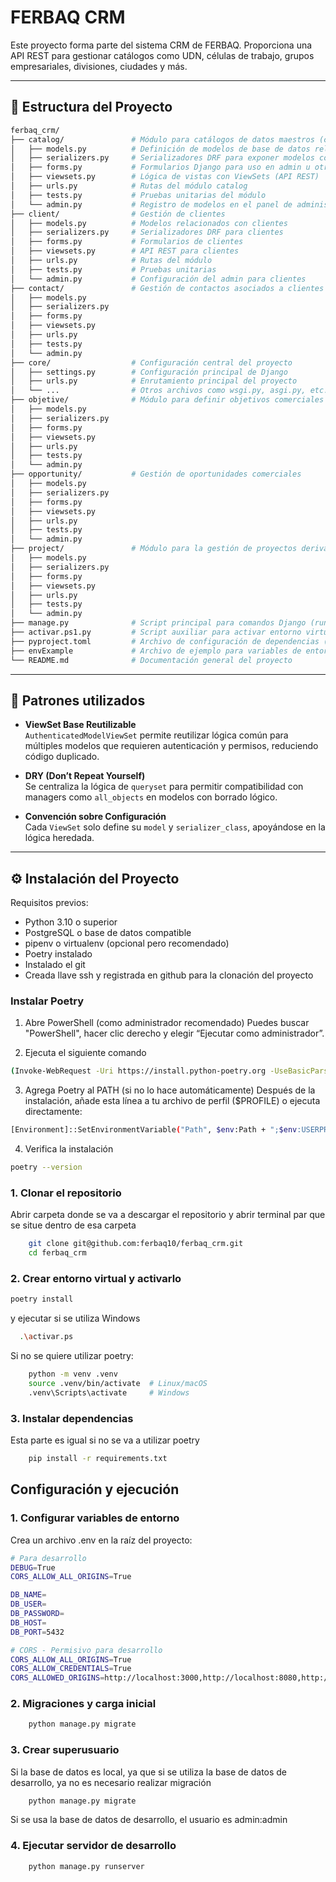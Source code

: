 # FERBAQ CRM

Este proyecto forma parte del sistema CRM de FERBAQ. Proporciona una API REST para gestionar catálogos como UDN, células de trabajo, grupos empresariales, divisiones, ciudades y más.

---

## 📁 Estructura del Proyecto
```bash
ferbaq_crm/
├── catalog/               # Módulo para catálogos de datos maestros (ciudades, UDN, divisiones, etc.)
│   ├── models.py          # Definición de modelos de base de datos relacionados con catálogos
│   ├── serializers.py     # Serializadores DRF para exponer modelos como JSON
│   ├── forms.py           # Formularios Django para uso en admin u otros
│   ├── viewsets.py        # Lógica de vistas con ViewSets (API REST)
│   ├── urls.py            # Rutas del módulo catalog
│   ├── tests.py           # Pruebas unitarias del módulo
│   └── admin.py           # Registro de modelos en el panel de administración
├── client/                # Gestión de clientes
│   ├── models.py          # Modelos relacionados con clientes
│   ├── serializers.py     # Serializadores DRF para clientes
│   ├── forms.py           # Formularios de clientes
│   ├── viewsets.py        # API REST para clientes
│   ├── urls.py            # Rutas del módulo
│   ├── tests.py           # Pruebas unitarias
│   └── admin.py           # Configuración del admin para clientes
├── contact/               # Gestión de contactos asociados a clientes u oportunidades
│   ├── models.py
│   ├── serializers.py
│   ├── forms.py
│   ├── viewsets.py
│   ├── urls.py
│   ├── tests.py
│   └── admin.py
├── core/                  # Configuración central del proyecto
│   ├── settings.py        # Configuración principal de Django
│   ├── urls.py            # Enrutamiento principal del proyecto
│   └── ...                # Otros archivos como wsgi.py, asgi.py, etc.
├── objetive/              # Módulo para definir objetivos comerciales
│   ├── models.py
│   ├── serializers.py
│   ├── forms.py
│   ├── viewsets.py
│   ├── urls.py
│   ├── tests.py
│   └── admin.py
├── opportunity/           # Gestión de oportunidades comerciales
│   ├── models.py
│   ├── serializers.py
│   ├── forms.py
│   ├── viewsets.py
│   ├── urls.py
│   ├── tests.py
│   └── admin.py
├── project/               # Módulo para la gestión de proyectos derivados de oportunidades
│   ├── models.py
│   ├── serializers.py
│   ├── forms.py
│   ├── viewsets.py
│   ├── urls.py
│   ├── tests.py
│   └── admin.py
├── manage.py              # Script principal para comandos Django (runserver, migrate, etc.)
├── activar.ps1.py         # Script auxiliar para activar entorno virtual en PowerShell
├── pyproject.toml         # Archivo de configuración de dependencias (Poetry)
├── envExample             # Archivo de ejemplo para variables de entorno
└── README.md              # Documentación general del proyecto

```

---

## 🧱 Patrones utilizados

- **ViewSet Base Reutilizable**  
  `AuthenticatedModelViewSet` permite reutilizar lógica común para múltiples modelos que requieren autenticación y permisos, reduciendo código duplicado.

- **DRY (Don’t Repeat Yourself)**  
  Se centraliza la lógica de `queryset` para permitir compatibilidad con managers como `all_objects` en modelos con borrado lógico.

- **Convención sobre Configuración**  
  Cada `ViewSet` solo define su `model` y `serializer_class`, apoyándose en la lógica heredada.

---

## ⚙️ Instalación del Proyecto

Requisitos previos:
- Python 3.10 o superior
- PostgreSQL o base de datos compatible
- pipenv o virtualenv (opcional pero recomendado)
- Poetry instalado
- Instalado el git
- Creada llave ssh y registrada en github para la clonación del proyecto

### Instalar Poetry

1. Abre PowerShell (como administrador recomendado)
Puedes buscar "PowerShell", hacer clic derecho y elegir “Ejecutar como administrador”.

2. Ejecuta el siguiente comando
```bash
(Invoke-WebRequest -Uri https://install.python-poetry.org -UseBasicParsing).Content | python -
```
3. Agrega Poetry al PATH (si no lo hace automáticamente)
Después de la instalación, añade esta línea a tu archivo de perfil ($PROFILE) o ejecuta directamente:
```bash
[Environment]::SetEnvironmentVariable("Path", $env:Path + ";$env:USERPROFILE\AppData\Roaming\Python\Scripts", "User")
```
4. Verifica la instalación
```bash
poetry --version
```
### 1. Clonar el repositorio
Abrir carpeta donde se va a descargar el repositorio y abrir terminal par que se situe dentro de esa carpeta

```bash
    git clone git@github.com:ferbaq10/ferbaq_crm.git
    cd ferbaq_crm
```

### 2. Crear entorno virtual y activarlo
```bash
poetry install
```

y ejecutar si se utiliza Windows
```bash
  .\activar.ps
```

Si no se quiere utilizar poetry:

```bash
    python -m venv .venv
    source .venv/bin/activate  # Linux/macOS
    .venv\Scripts\activate     # Windows
```

### 3. Instalar dependencias
Esta parte es igual si no se va a utilizar poetry
```bash
    pip install -r requirements.txt
```
## Configuración y ejecución

### 1. Configurar variables de entorno
Crea un archivo .env en la raíz del proyecto:

```bash
# Para desarrollo
DEBUG=True
CORS_ALLOW_ALL_ORIGINS=True

DB_NAME=
DB_USER=
DB_PASSWORD=
DB_HOST=
DB_PORT=5432

# CORS - Permisivo para desarrollo
CORS_ALLOW_ALL_ORIGINS=True
CORS_ALLOW_CREDENTIALS=True
CORS_ALLOWED_ORIGINS=http://localhost:3000,http://localhost:8080,http://127.0.0.1:3000
```

### 2. Migraciones y carga inicial
```bash
    python manage.py migrate
```

###  3. Crear superusuario

Si la base de datos es local, ya que si se utiliza la base de datos de desarrollo, ya no es necesario realizar migración
```bash
    python manage.py migrate
```
Si se usa la base de datos de desarrollo, el usuario es admin:admin

### 4. Ejecutar servidor de desarrollo
```bash
    python manage.py runserver
```